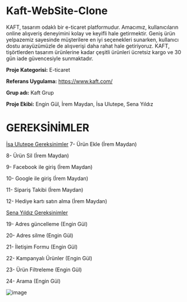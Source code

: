 # Kaft-WebSite-Clone
KAFT, tasarım odaklı bir e-ticaret platformudur. Amacımız, kullanıcıların online alışveriş deneyimini kolay ve keyifli hale getirmektir. Geniş ürün yelpazemiz sayesinde müşterilere en iyi seçenekleri sunarken, kullanıcı dostu arayüzümüzle de alışverişi daha rahat hale getiriyoruz. KAFT, tişörtlerden tasarım ürünlerine kadar çeşitli ürünleri ücretsiz kargo ve 30 gün iade güvencesiyle sunmaktadır.

**Proje Kategorisi:** E-ticaret

**Referans Uygulama:** https://www.kaft.com/

**Grup adı:** Kaft Grup

**Proje Ekibi:** Engin Gül, İrem Maydan, İsa Ulutepe, Sena Yıldız

# GEREKSİNİMLER
<a href="https://github.com/isaulutepe/Kaft-WebSite-Clone/blob/main/%C4%B0sa_Ulutepe_Gereksinimler.md">İsa Ulutepe Gereksinimler</a>
7- Ürün Ekle (İrem Maydan)

8- Ürün Sil (İrem Maydan)

9- Facebook ile giriş (İrem Maydan)

10- Google ile giriş (İrem Maydan)

11- Sipariş Takibi (İrem Maydan)

12- Hediye kartı satın alma (İrem Maydan)

 <a href="https://github.com/isaulutepe/Kaft-WebSite-Clone/blob/main/Sena_Y%C4%B1ld%C4%B1z_Gereksinimler.md">Sena Yıldız Gereksinimler</a>


19- Adres güncelleme (Engin Gül)

20- Adres silme (Engin Gül)

21- İletişim Formu (Engin Gül)

22- Kampanyalı Ürünler (Engin Gül)

23- Ürün Filtreleme (Engin Gül)

24- Arama (Engin Gül)

![image](https://github.com/isaulutepe/Kaft-WebSite-Clone/assets/111301580/bfa9221c-016f-4ba1-9b89-d25a682ddf41)
